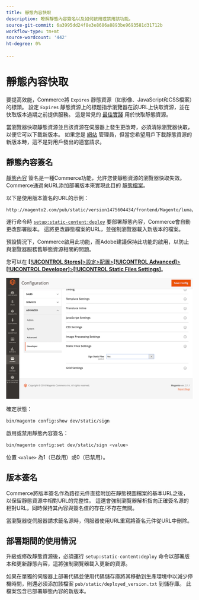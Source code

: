 ```yaml
---
title: 靜態內容快取
description: 瞭解靜態內容簽名以及如何啟用或禁用該功能。
source-git-commit: 6a3995dd24f8e3e8686a8893be9693581d31712b
workflow-type: tm+mt
source-wordcount: '442'
ht-degree: 0%

---
```


# 靜態內容快取

要提高效能，Commerce將 `Expires` 靜態資源（如影像、JavaScript和CSS檔案）的標頭。
設定 `Expires` 靜態資源上的標題指示瀏覽器在該URL上快取資源，並在快取版本過期之前提供服務。
這是常見的 [最佳實踐](https://developer.yahoo.com/performance/rules.html#expires=) 用於快取靜態資源。

當瀏覽器快取靜態資源並且該資源在伺服器上發生更改時，必須清除瀏覽器快取，以便它可以下載新版本。
如果您是 [網站](https://glossary.magento.com/website) 管理員，但當您希望用戶下載靜態資源的新版本時，這不是對用戶發出的適當請求。

## 靜態內容簽名

[靜態內容](https://glossary.magento.com/static-content) 簽名是一種Commerce功能，允許您使靜態資源的瀏覽器快取失效。
Commerce通過向URL添加部署版本來實現此目的 [靜態檔案](https://glossary.magento.com/static-files)。

以下是使用版本簽名的URL的示例：

```terminal
http://magento2.com/pub/static/version1475604434/frontend/Magento/luma/en_US/images/logo.svg
```

運行命令時 [`setup:static-content:deploy`](../cli/static-view-file-deployment.md) 要部署靜態內容，Commerce會自動更改部署版本。
這將更改靜態檔案的URL，並強制瀏覽器載入新版本的檔案。

預設情況下，Commerce啟用此功能，而Adobe建議保持此功能的啟用，以防止與瀏覽器服務舊靜態資源相關的問題。

您可以在 [**[!UICONTROL Stores]**>設定>配置>**[!UICONTROL Advanced]**>**[!UICONTROL Developer]**>**[!UICONTROL Static Files Settings]**](https://docs.magento.com/user-guide/system/static-file-signature.html)。

![靜態檔案設定](../../assets/configuration/static-files-settings.png)

確定狀態：

```bash
bin/magento config:show dev/static/sign
```

啟用或禁用靜態內容簽名：

```bash
bin/magento config:set dev/static/sign <value>
```

位置 `<value>` 為1（已啟用）或0（已禁用）。

## 版本簽名

Commerce將版本簽名作為路徑元件直接附加在靜態視圖檔案的基本URL之後，以保留靜態資源中相對URL的完整性。
這還會強制瀏覽器解析指向正確簽名源的相對URL，同時保持其內容與簽名值的存在/不存在無關。

當瀏覽器從伺服器請求籤名源時，伺服器使用URL重寫將簽名元件從URL中刪除。

## 部署期間的使用情況

升級或修改靜態資源後，必須運行 `setup:static-content:deploy` 命令以部署版本和更新靜態內容，這將強制瀏覽器載入更新的資源。

如果在單獨的伺服器上部署代碼並使用代碼儲存庫將其移動到生產環境中以減少停機時間，則還必須添加該檔案 `pub/static/deployed_version.txt` 到儲存庫。
此檔案包含已部署靜態內容的新版本。
